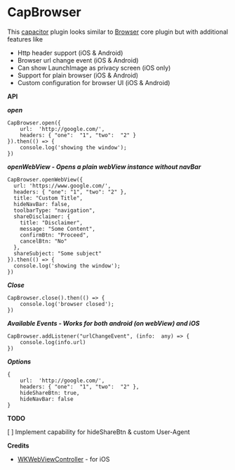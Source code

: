 # CapBrowser
This [capacitor](https://capacitor.ionicframework.com/) plugin looks similar to [Browser](https://capacitor.ionicframework.com/docs/apis/browser) core plugin but with additional features like 
 - Http header support (iOS & Android)
 - Browser url change event (iOS & Android)
 - Can show LaunchImage as privacy screen (iOS only)
 - Support for plain browser (iOS & Android)
 - Custom configuration for browser UI (iOS & Android)
 

**API** 

***open***

    CapBrowser.open({
        url:  'http://google.com/',
        headers: { "one":  "1", "two":  "2" }
    }).then(() => {
        console.log('showing the window');
    })

***openWebView - Opens a plain webView instance without navBar***

    CapBrowser.openWebView({
      url: 'https://www.google.com/',
      headers: { "one": "1", "two": "2" },
      title: "Custom Title",
      hideNavBar: false,
      toolbarType: "navigation",
      shareDisclaimer: {
        title: "Disclaimer",
        message: "Some Content",
        confirmBtn: "Proceed",
        cancelBtn: "No"
      },
      shareSubject: "Some subject"
    }).then(() => {
      console.log('showing the window');
    })

***Close***

    CapBrowser.close().then(() => {
	    console.log('browser closed');
    })
   
***Available Events - Works for both android (on webView) and iOS***

    CapBrowser.addListener("urlChangeEvent", (info:  any) => {
	    console.log(info.url)
    })

***Options***

    {
        url:  'http://google.com/',
        headers: { "one":  "1", "two":  "2" },
        hideShareBtn: true,
        hideNavBar: false
    }

**TODO**

 [ ] Implement capability for hideShareBtn & custom User-Agent

**Credits**
 - [WKWebViewController](https://github.com/Meniny/WKWebViewController) - for iOS

